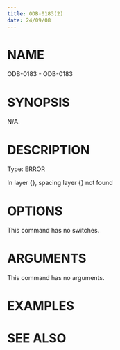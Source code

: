 ```yaml
---
title: ODB-0183(2)
date: 24/09/08
---
```


# NAME

ODB-0183 - ODB-0183

# SYNOPSIS

N/A.

# DESCRIPTION

Type: ERROR

In layer {}, spacing layer {} not found

# OPTIONS

This command has no switches.

# ARGUMENTS

This command has no arguments.

# EXAMPLES

# SEE ALSO
